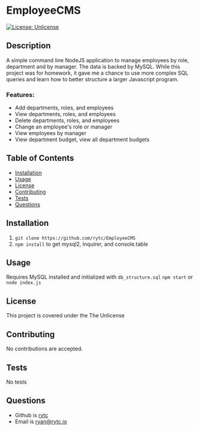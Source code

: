 
# EmployeeCMS
[![License: Unlicense](https://img.shields.io/badge/license-Unlicense-blue.svg)](http://unlicense.org/)

## Description
A simple command line NodeJS application to manage employees by role, department and by manager. The data is backed by MySQL. While this project was for homework, it 
gave me a chance to use more complex SQL queries and learn how to better structure a larger Javascript program.

### Features:
- Add departments, roles, and employees
- View departments, roles, and employees
- Delete departments, roles, and employees
- Change an employee's role or manager
- View employees by manager
- View department budget, view all department budgets

## Table of Contents
- [Installation](#Installation)
- [Usage](#Usage)
- [License](#License)
- [Contributing](#Contributing)
- [Tests](#Test-Instructions)
- [Questions](#Questions)

## Installation
1. `git clone https://github.com/rytc/EmployeeCMS`
2. `npm install` to get mysql2, Inquirer, and console.table

## Usage
Requires MySQL installed and initialized with `db_structure.sql`
`npm start` or `node index.js`

## License
This project is covered under the The Unlicense

## Contributing
No contributions are accepted.

## Tests
No tests

## Questions
- Github is [rytc](https://github.com/rytc)
- Email is [ryan@rytc.io](ryan@rytc.io)

  